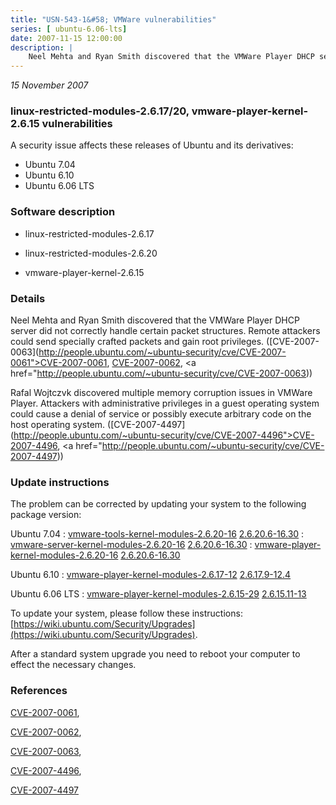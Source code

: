```yaml
---
title: "USN-543-1&#58; VMWare vulnerabilities"
series: [ ubuntu-6.06-lts]
date: 2007-11-15 12:00:00
description: |
    Neel Mehta and Ryan Smith discovered that the VMWare Player DHCP server did not correctly handle certain packet structures.  Remote attackers could send specially crafted packets and gain root privileges. ([CVE-2007-0063](http://people.ubuntu.com/~ubuntu-security/cve/CVE-2007-0061">CVE-2007-0061</a>, <a href="http://people.ubuntu.com/~ubuntu-security/cve/CVE-2007-0062">CVE-2007-0062</a>, <a href="http://people.ubuntu.com/~ubuntu-security/cve/CVE-2007-0063))
--- 
```

 
 

*15 November 2007*

### linux-restricted-modules-2.6.17/20, vmware-player-kernel-2.6.15 vulnerabilities

A security issue affects these releases of Ubuntu and its derivatives:

* Ubuntu 7.04
* Ubuntu 6.10
* Ubuntu 6.06 LTS

### Software description

* linux-restricted-modules-2.6.17 

* linux-restricted-modules-2.6.20 

* vmware-player-kernel-2.6.15 

### Details

Neel Mehta and Ryan Smith discovered that the VMWare Player DHCP server did not correctly handle certain packet structures. Remote attackers could send specially crafted packets and gain root privileges. ([CVE-2007-0063](http://people.ubuntu.com/~ubuntu-security/cve/CVE-2007-0061">CVE-2007-0061</a>, <a href="http://people.ubuntu.com/~ubuntu-security/cve/CVE-2007-0062">CVE-2007-0062</a>, <a href="http://people.ubuntu.com/~ubuntu-security/cve/CVE-2007-0063))

Rafal Wojtczvk discovered multiple memory corruption issues in VMWare Player. Attackers with administrative privileges in a guest operating system could cause a denial of service or possibly execute arbitrary code on the host operating system. ([CVE-2007-4497](http://people.ubuntu.com/~ubuntu-security/cve/CVE-2007-4496">CVE-2007-4496</a>, <a href="http://people.ubuntu.com/~ubuntu-security/cve/CVE-2007-4497)) 

### Update instructions

The problem can be corrected by updating your system to the following package version:

Ubuntu 7.04
 : [vmware-tools-kernel-modules-2.6.20-16](https://launchpad.net/ubuntu/+source/linux-restricted-modules-2.6.20) <span> [2.6.20.6-16.30](https://launchpad.net/ubuntu/+source/linux-restricted-modules-2.6.20/2.6.20.6-16.30) </span> 
 : [vmware-server-kernel-modules-2.6.20-16](https://launchpad.net/ubuntu/+source/linux-restricted-modules-2.6.20) <span> [2.6.20.6-16.30](https://launchpad.net/ubuntu/+source/linux-restricted-modules-2.6.20/2.6.20.6-16.30) </span> 
 : [vmware-player-kernel-modules-2.6.20-16](https://launchpad.net/ubuntu/+source/linux-restricted-modules-2.6.20) <span> [2.6.20.6-16.30](https://launchpad.net/ubuntu/+source/linux-restricted-modules-2.6.20/2.6.20.6-16.30) </span> 

Ubuntu 6.10
 : [vmware-player-kernel-modules-2.6.17-12](https://launchpad.net/ubuntu/+source/linux-restricted-modules-2.6.17) <span> [2.6.17.9-12.4](https://launchpad.net/ubuntu/+source/linux-restricted-modules-2.6.17/2.6.17.9-12.4) </span> 

Ubuntu 6.06 LTS
 : [vmware-player-kernel-modules-2.6.15-29](https://launchpad.net/ubuntu/+source/vmware-player-kernel-2.6.15) <span> [2.6.15.11-13](https://launchpad.net/ubuntu/+source/vmware-player-kernel-2.6.15/2.6.15.11-13) </span> 

To update your system, please follow these instructions: [https://wiki.ubuntu.com/Security/Upgrades](https://wiki.ubuntu.com/Security/Upgrades).

After a standard system upgrade you need to reboot your computer to effect the necessary changes. 

### References

 
 [CVE-2007-0061](http://people.ubuntu.com/~ubuntu-security/cve/CVE-2007-0061), 

 [CVE-2007-0062](http://people.ubuntu.com/~ubuntu-security/cve/CVE-2007-0062), 

 [CVE-2007-0063](http://people.ubuntu.com/~ubuntu-security/cve/CVE-2007-0063), 

 [CVE-2007-4496](http://people.ubuntu.com/~ubuntu-security/cve/CVE-2007-4496), 

 [CVE-2007-4497](http://people.ubuntu.com/~ubuntu-security/cve/CVE-2007-4497)
 

